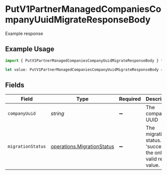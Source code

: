 # PutV1PartnerManagedCompaniesCompanyUuidMigrateResponseBody

Example response

## Example Usage

```typescript
import { PutV1PartnerManagedCompaniesCompanyUuidMigrateResponseBody } from "@gusto/embedded-api/models/operations/putv1partnermanagedcompaniescompanyuuidmigrate.js";

let value: PutV1PartnerManagedCompaniesCompanyUuidMigrateResponseBody = {};
```

## Fields

| Field                                                                    | Type                                                                     | Required                                                                 | Description                                                              |
| ------------------------------------------------------------------------ | ------------------------------------------------------------------------ | ------------------------------------------------------------------------ | ------------------------------------------------------------------------ |
| `companyUuid`                                                            | *string*                                                                 | :heavy_minus_sign:                                                       | The company UUID                                                         |
| `migrationStatus`                                                        | [operations.MigrationStatus](../../models/operations/migrationstatus.md) | :heavy_minus_sign:                                                       | The migration status. 'success' is the only valid return value.          |
